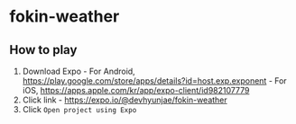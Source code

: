 # fokin-weather
## How to play
  1. Download Expo
    - For Android, 
      https://play.google.com/store/apps/details?id=host.exp.exponent
    - For iOS, 
      https://apps.apple.com/kr/app/expo-client/id982107779
  2. Click link
    - https://expo.io/@devhyunjae/fokin-weather
  3. Click `Open project using Expo`

  

